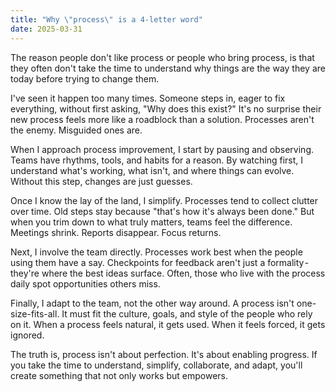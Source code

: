 ```yaml
---
title: "Why \"process\" is a 4-letter word"
date: 2025-03-31
---
```


The reason people don't like process or people who bring process, is that they often don't take the time to understand why things are the way they are today before trying to change them.

I've seen it happen too many times. Someone steps in, eager to fix everything, without first asking, "Why does this exist?" It's no surprise their new process feels more like a roadblock than a solution. Processes aren't the enemy. Misguided ones are.

When I approach process improvement, I start by pausing and observing. Teams have rhythms, tools, and habits for a reason. By watching first, I understand what's working, what isn't, and where things can evolve. Without this step, changes are just guesses.

Once I know the lay of the land, I simplify. Processes tend to collect clutter over time. Old steps stay because "that's how it's always been done." But when you trim down to what truly matters, teams feel the difference. Meetings shrink. Reports disappear. Focus returns.

Next, I involve the team directly. Processes work best when the people using them have a say. Checkpoints for feedback aren't just a formality - they're where the best ideas surface. Often, those who live with the process daily spot opportunities others miss.

Finally, I adapt to the team, not the other way around. A process isn't one-size-fits-all. It must fit the culture, goals, and style of the people who rely on it. When a process feels natural, it gets used. When it feels forced, it gets ignored.

The truth is, process isn't about perfection. It's about enabling progress. If you take the time to understand, simplify, collaborate, and adapt, you'll create something that not only works but empowers.